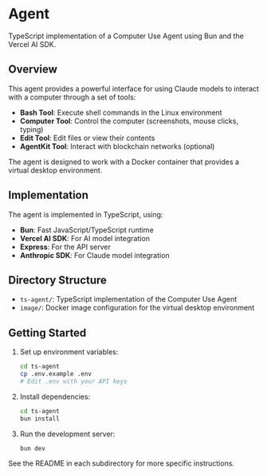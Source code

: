 # Agent

TypeScript implementation of a Computer Use Agent using Bun and the Vercel AI SDK.

## Overview

This agent provides a powerful interface for using Claude models to interact with a computer through a set of tools:

- **Bash Tool**: Execute shell commands in the Linux environment
- **Computer Tool**: Control the computer (screenshots, mouse clicks, typing)
- **Edit Tool**: Edit files or view their contents
- **AgentKit Tool**: Interact with blockchain networks (optional)

The agent is designed to work with a Docker container that provides a virtual desktop environment.

## Implementation

The agent is implemented in TypeScript, using:

- **Bun**: Fast JavaScript/TypeScript runtime
- **Vercel AI SDK**: For AI model integration
- **Express**: For the API server
- **Anthropic SDK**: For Claude model integration

## Directory Structure

- `ts-agent/`: TypeScript implementation of the Computer Use Agent
- `image/`: Docker image configuration for the virtual desktop environment

## Getting Started

1. Set up environment variables:
   ```bash
   cd ts-agent
   cp .env.example .env
   # Edit .env with your API keys
   ```

2. Install dependencies:
   ```bash
   cd ts-agent
   bun install
   ```

3. Run the development server:
   ```bash
   bun dev
   ```

See the README in each subdirectory for more specific instructions.